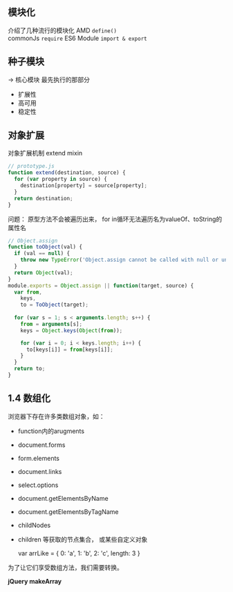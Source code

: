 ## 模块化

介绍了几种流行的模块化
AMD `define()`  
commonJs `require` 
ES6 Module `import & export`

## 种子模块

-> 核心模块 最先执行的那部分

* 扩展性
* 高可用
* 稳定性

## 对象扩展

对象扩展机制  extend  mixin

```js
// prototype.js
function extend(destination, source) {
  for (var property in source) {
    destination[property] = source[property];
  }
  return destination;
}
```

问题： 原型方法不会被遍历出来， for in循环无法遍历名为valueOf、toString的属性名

```js
// Object.assign
function toObject(val) {
  if (val == null) {
    throw new TypeError('Object.assign cannot be called with null or undefined.')
  }
  return Object(val);
}
module.exports = Object.assign || function(target, source) {
  var from,
    keys,
    to = ToObject(target);
  
  for (var s = 1; s < arguments.length; s++) {
    from = arguments[s];
    keys = Object.keys(Object(from));

    for (var i = 0; i < keys.length; i++) {
      to[keys[i]] = from[keys[i]];
    }
  }
  return to;
}
```

## 1.4 数组化

浏览器下存在许多类数组对象，如：
* function内的arugments
* document.forms
* form.elements 
* document.links
* select.options
* document.getElementsByName
* document.getElementsByTagName
* childNodes
* children
等获取的节点集合， 或某些自定义对象

    var arrLike = { 0: 'a', 1: 'b', 2: 'c', length: 3 }

为了让它们享受数组方法，我们需要转换。 

**jQuery makeArray**
